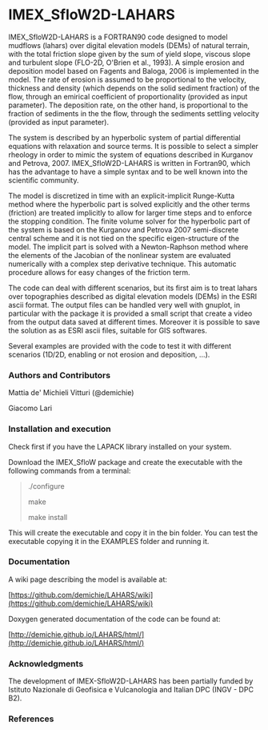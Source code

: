 # IMEX_SfloW2D-LAHARS

IMEX_SfloW2D-LAHARS is a FORTRAN90 code designed to model mudflows (lahars) over digital elevation models (DEMs) of natural terrain, with the total friction slope given by the sum of yield slope, viscous slope and turbulent slope (FLO-2D, O'Brien et al., 1993). A simple erosion and deposition model based on Fagents and Baloga, 2006 is implemented in the model. The rate of erosion is assumed to be proportional to the velocity, thickness and density (which depends on the solid sediment fraction) of the flow, through an emirical coefficient of proportionality (provided as input parameter). The deposition rate, on the other hand, is proportional to the fraction of sediments in the the flow, through the sediments settling velocity (provided as input parameter).

The system is described by an hyperbolic system of partial differential equations with relaxation and source terms. It is possible to select a simpler rheology in order to mimic the system of equations described in Kurganov and Petrova, 2007. IMEX_SfloW2D-LAHARS is written in Fortran90, which has the advantage to have a simple syntax and to be well known into the scientific community.

The model is discretized in time with an explicit-implicit Runge-Kutta method where the hyperbolic part is solved explicitly and the other terms (friction) are treated implicitly to allow for larger time steps and to enforce the stopping condition. The finite volume solver for the hyperbolic part of the system is based on the Kurganov and Petrova 2007 semi-discrete central scheme and it is not tied on the specific eigen-structure of the model. The implicit part is solved with a Newton-Raphson method where the elements of the Jacobian of the nonlinear system are evaluated numerically with a complex step derivative technique. This automatic procedure allows for easy changes of the friction term.

The code can deal with different scenarios, but its first aim is to treat lahars over topographies described as digital elevation models (DEMs) in the ESRI ascii format. The output files can be handled very well with gnuplot, in particular with the package it is provided a small script that create a video from the output data saved at different times. Moreover it is possible to save the solution as as ESRI ascii files, suitable for GIS softwares.

Several examples are provided with the code to test it with different scenarios (1D/2D, enabling or not erosion and deposition, ...).

### Authors and Contributors

Mattia de' Michieli Vitturi (@demichie)

Giacomo Lari

### Installation and execution

Check first if you have the LAPACK library installed on your system.

Download the IMEX_SfloW package and create the executable with the following commands from a terminal:

>./configure
>
>make
>
>make install

This will create the executable and copy it in the bin folder. You can test the executable copying it in the EXAMPLES folder and running it.

### Documentation

A wiki page describing the model is available at:

[https://github.com/demichie/LAHARS/wiki](https://github.com/demichie/LAHARS/wiki) 

Doxygen generated documentation of the code can be found at:

[http://demichie.github.io/LAHARS/html/](http://demichie.github.io/LAHARS/html/) 

### Acknowledgments

The development of IMEX-SfloW2D-LAHARS has been partially funded by Istituto Nazionale di Geofisica e Vulcanologia and Italian DPC (INGV - DPC B2).

### References


